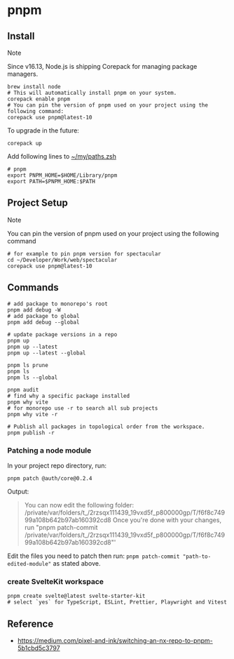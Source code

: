# pnpm

## Install

> [!NOTE]
> Since v16.13, Node.js is shipping Corepack for managing package managers.

```shell
brew install node
# This will automatically install pnpm on your system.
corepack enable pnpm
# You can pin the version of pnpm used on your project using the following command:
corepack use pnpm@latest-10
```

To upgrade in the future:

```shell
corepack up
```

Add following lines to [~/my/paths.zsh](../../../dotfiles/my/paths.zsh)

```shell
# pnpm
export PNPM_HOME=$HOME/Library/pnpm
export PATH=$PNPM_HOME:$PATH
```

## Project Setup

> [!NOTE]
> You can pin the version of pnpm used on your project using the following command

```shell
# for example to pin pnpm version for spectacular
cd ~/Developer/Work/web/spectacular
corepack use pnpm@latest-10 
```

## Commands

```shell
# add package to monorepo's root
pnpm add debug -W
# add package to global
pnpm add debug --global

# update package versions in a repo
pnpm up
pnpm up --latest
pnpm up --latest --global

pnpm ls prune
pnpm ls
pnpm ls --global

pnpm audit
# find why a specific package installed 
pnpm why vite
# for monorepo use -r to search all sub projects
pnpm why vite -r

# Publish all packages in topological order from the workspace.
pnpm publish -r
```

### Patching a node module

In your project repo directory, run:

```shell
pnpm patch @auth/core@0.2.4
```

Output:
> You can now edit the following folder: /private/var/folders/t_/2rzsqx111439_19vxd5f_p800000gp/T/f6f8c74999a108b642b97ab160392cd8
> Once you're done with your changes, run "pnpm patch-commit /private/var/folders/t_/2rzsqx111439_19vxd5f_p800000gp/T/f6f8c74999a108b642b97ab160392cd8"'

Edit the files you need to patch then run: `pnpm patch-commit "path-to-edited-module"`  as stated above.

### create SvelteKit workspace

```shell
pnpm create svelte@latest svelte-starter-kit
# select `yes` for TypeScript, ESLint, Prettier, Playwright and Vitest
```

## Reference

- <https://medium.com/pixel-and-ink/switching-an-nx-repo-to-pnpm-5b1cbd5c3797>
